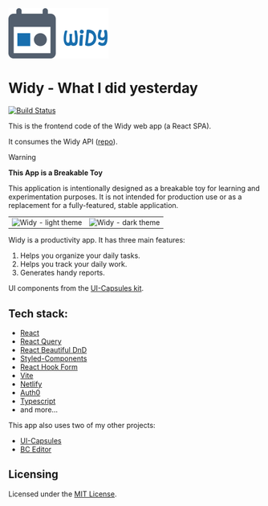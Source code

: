 <img alt="Widy logo" src="https://raw.githubusercontent.com/jcmnunes/widy/master/frontend/src/images/logo_full.png" width="200px" height="100px">

# Widy - What I did yesterday

<a href="https://github.com/BinaryCapsule/widy-web/actions/workflows/test.yml"><img alt="Build Status" src="https://github.com/binarycapsule/widy-web/actions/workflows/test.yml/badge.svg"></a>

This is the frontend code of the Widy web app (a React SPA).

It consumes the Widy API ([repo](https://github.com/BinaryCapsule/widy-api)).

> [!WARNING]  
> **This App is a Breakable Toy**
>
> This application is intentionally designed as a breakable toy for learning and
> experimentation purposes. It is not intended for production use or as a
> replacement for a fully-featured, stable application.

<table>
  <tr>
    <td>
      <img src="https://user-images.githubusercontent.com/13286745/150674272-59c5ee2e-2952-429a-a830-a8feed0d3a15.png" alt="Widy - light theme" width="100%" />
    </td>
    <td>
      <img src="https://user-images.githubusercontent.com/13286745/150674292-b59311d4-8dd9-44b3-8471-24072c102e64.png" alt="Widy - dark theme" width="100%" />
    </td>
  </tr>
</table>

Widy is a productivity app. It has three main features:

1. Helps you organize your daily tasks.
2. Helps you track your daily work.
3. Generates handy reports.

UI components from the [UI-Capsules kit](https://uic.josenunes.dev/).

## Tech stack:

- [React](https://beta.reactjs.org/)
- [React Query](https://react-query.tanstack.com/)
- [React Beautiful DnD](https://github.com/atlassian/react-beautiful-dnd)
- [Styled-Components](https://styled-components.com/)
- [React Hook Form](https://react-hook-form.com/)
- [Vite](https://vitejs.dev/)
- [Netlify](https://www.netlify.com/)
- [Auth0](https://auth0.com/)
- [Typescript](https://www.typescriptlang.org/)
- and more...

This app also uses two of my other projects:

- [UI-Capsules](https://uic.josenunes.dev/)
- [BC Editor](https://editor.josenunes.dev/)

## Licensing

Licensed under the [MIT License](./LICENSE).
